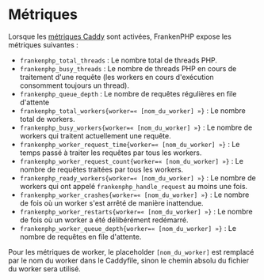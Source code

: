 # Métriques

Lorsque les [métriques Caddy](https://caddyserver.com/docs/metrics) sont activées, FrankenPHP expose les métriques suivantes :

- `frankenphp_total_threads` : Le nombre total de threads PHP.
- `frankenphp_busy_threads` : Le nombre de threads PHP en cours de traitement d'une requête (les workers en cours d'exécution consomment toujours un thread).
- `frankenphp_queue_depth` : Le nombre de requêtes régulières en file d'attente
- `frankenphp_total_workers{worker=« [nom_du_worker] »}` : Le nombre total de workers.
- `frankenphp_busy_workers{worker=« [nom_du_worker] »}` : Le nombre de workers qui traitent actuellement une requête.
- `frankenphp_worker_request_time{worker=« [nom_du_worker] »}` : Le temps passé à traiter les requêtes par tous les workers.
- `frankenphp_worker_request_count{worker=« [nom_du_worker] »}` : Le nombre de requêtes traitées par tous les workers.
- `frankenphp_ready_workers{worker=« [nom_du_worker] »}` : Le nombre de workers qui ont appelé `frankenphp_handle_request` au moins une fois.
- `frankenphp_worker_crashes{worker=« [nom_du_worker] »}` : Le nombre de fois où un worker s'est arrêté de manière inattendue.
- `frankenphp_worker_restarts{worker=« [nom_du_worker] »}` : Le nombre de fois où un worker a été délibérément redémarré.
- `frankenphp_worker_queue_depth{worker=« [nom_du_worker] »}` : Le nombre de requêtes en file d'attente.

Pour les métriques de worker, le placeholder `[nom_du_worker]` est remplacé par le nom du worker dans le Caddyfile, sinon le chemin absolu du fichier du worker sera utilisé.
